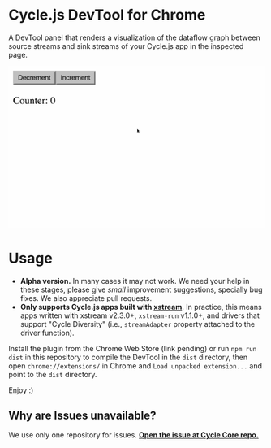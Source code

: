 # Cycle.js DevTool for Chrome

A DevTool panel that renders a visualization of the dataflow graph between source streams and sink streams of your Cycle.js app in the inspected page.

![Demonstration](./example-readme.gif)

# Usage

- **Alpha version.** In many cases it may not work. We need your help in these stages, please give *small* improvement suggestions, specially bug fixes. We also appreciate pull requests.
- **Only supports Cycle.js apps built with [xstream](http://staltz.com/xstream)**. In practice, this means apps written with xstream v2.3.0+, `xstream-run` v1.1.0+, and drivers that support "Cycle Diversity" (i.e., `streamAdapter` property attached to the driver function).

Install the plugin from the Chrome Web Store (link pending) or run `npm run dist` in this repository to compile the DevTool in the `dist` directory, then open `chrome://extensions/` in Chrome and `Load unpacked extension...` and point to the `dist` directory.

Enjoy :)

## Why are Issues unavailable?

We use only one repository for issues. [**Open the issue at Cycle Core repo.**](https://github.com/cyclejs/core/issues)

